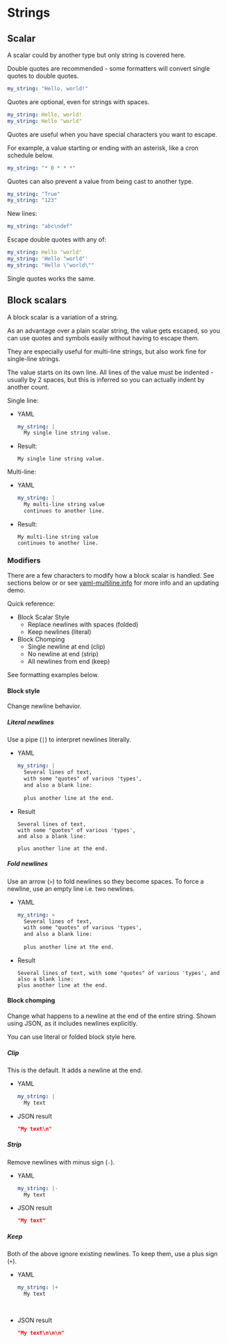 # Strings


## Scalar

A scalar could by another type but only string is covered here.

Double quotes are recommended - some formatters will convert single quotes to double quotes.

```yaml
my_string: "Hello, world!"
```

Quotes are optional, even for strings with spaces. 

```yaml
my_string: Hello, world!
my_string: Hello "world"
```

Quotes are useful when you have special characters you want to escape. 

For example, a value starting or ending with an asterisk, like a cron schedule below.

```yaml
my_string: "* 0 * * *"
```

Quotes can also prevent a value from being cast to another type.

```yaml
my_string: "True"
my_string: "123"
```

New lines:

```yaml
my_string: "abc\ndef"
```

Escape double quotes with any of:

```yaml
my_string: Hello "world"
my_string: 'Hello "world"'
my_string: "Hello \"world\""
```

Single quotes works the same.


## Block scalars

A block scalar is a variation of a string. 

As an advantage over a plain scalar string, the value gets escaped, so you can use quotes and symbols easily without having to escape them.

They are especially useful for multi-line strings, but also work fine for single-line strings.

The value starts on its own line. All lines of the value must be indented - usually by 2 spaces, but this is inferred so you can actually indent by another count.

Single line:

- YAML
    ```yaml
    my_string: |
      My single line string value.
    ```
- Result:
    ```
    My single line string value.
    ```

Multi-line:

- YAML
    ```yaml
    my_string: |
      My multi-line string value
      continues to another line.
    ```
- Result:
    ```
    My multi-line string value
    continues to another line.
    ```

### Modifiers

There are a few characters to modify how a block scalar is handled. See sections below or or see [yaml-multiline.info](https://yaml-multiline.info/) for more info and an updating demo.

Quick reference:

- Block Scalar Style
    - Replace newlines with spaces (folded)
    - Keep newlines (literal)
- Block Chomping
    - Single newline at end (clip)
    - No newline at end (strip)
    - All newlines from end (keep)
 
See formatting examples below.

#### Block style

Change newline behavior.

##### Literal newlines

Use a pipe (`|`) to interpret newlines literally.

- YAML
    ```yaml
    my_string: |
      Several lines of text,
      with some "quotes" of various 'types',
      and also a blank line:
      
      plus another line at the end.
    ```
- Result
    ```
    Several lines of text,
    with some "quotes" of various 'types',
    and also a blank line:
    
    plus another line at the end.
    ```

##### Fold newlines

Use an arrow (`>`) to fold newlines so they become spaces. To force a newline, use an empty line i.e. two newlines.

- YAML
    ```yaml
    my_string: >
      Several lines of text,
      with some "quotes" of various 'types',
      and also a blank line:
      
      plus another line at the end.
    ```
- Result
    ```
    Several lines of text, with some "quotes" of various 'types', and also a blank line:
    plus another line at the end.
    ```

#### Block chomping

Change what happens to a newline at the end of the entire string. Shown using JSON, as it includes newlines explicitly.

You can use literal or folded block style here.

##### Clip

This is the default. It adds a newline at the end.

- YAML
    ```yaml
    my_string: |
      My text
    ```
- JSON result
    ```json
    "My text\n"
    ```
    
##### Strip

Remove newlines with minus sign (`-`).

- YAML
    ```yaml
    my_string: |-
      My text
    ```
- JSON result
    ```json
    "My text"
    ```

##### Keep

Both of the above ignore existing newlines. To keep them, use a plus sign (`+`).

- YAML
    ```yaml
    my_string: |+
      My text
      
      
    ```
- JSON result
    ```json
    "My text\n\n\n"
    ```
